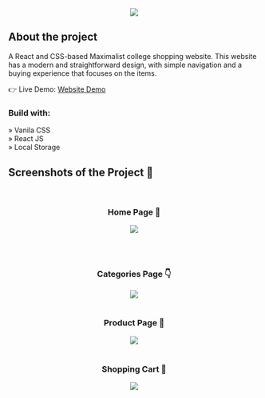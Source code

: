 <div align='center'><img src='https://user-images.githubusercontent.com/105128267/224688338-8f1f28b7-029b-4ed7-a567-86de0c44ff42.png'/></div>

<h2>About the project</h2>

<p>A React and CSS-based Maximalist college shopping website. This website has a modern and straightforward design, with simple navigation and a buying experience that focuses on the items.</p>


👉 Live Demo: <a href='https://maximalist.vercel.app/'>Website Demo</a>

<h3>Build with:</h3>

» Vanila CSS <br>
» React JS <br>
» Local Storage

<h2>Screenshots of the Project 📸</h2>
<br>

<h3 align='center'>Home Page 🏡</h3>

<div align='center'>
<img src='https://github.com/Darshan2923/Maximalist/assets/135990671/ef34394f-14ad-4e00-bcbe-0941aa5016c1.png'/>
</div>

<br><br>

<h3 align='center'>Categories Page 👇</h3>

<div align='center'>
<img src='https://github.com/Darshan2923/Maximalist/assets/135990671/1ee45dd8-e735-4e89-b4af-44ea4a4b8131.png'/>

<br>
<br>
<h3 align='center'>Product Page 🎁</h3>

<div align='center'>
<img src='https://github.com/Darshan2923/Maximalist/assets/135990671/94682001-5a9c-45e3-8453-d0d130a0ac5e.png'/>

<br>
<br>
<h3 align='center'>Shopping Cart 🛒</h3>

<div align='center'>
<img src='https://github.com/Darshan2923/Maximalist/assets/135990671/49b3819e-bf79-419b-9bdb-47e60fa19d40.png'/>

</div>




